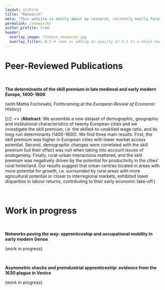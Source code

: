 ```yaml
---
layout: archive
title: "Research"
meta: "This website is mainly about my research, currently mostly focused on the history of early modern Italian labour markets."
permalink: /research/
author_profile: true
header:
  overlay_image: /fresco_research.jpg
  overlay_filter: 0.5 # same as adding an opacity of 0.5 to a black background
---
```


Peer-Reviewed Publications
======

<br>

**The determinants of the skill premium in late medieval and early modern Europe, 1400-1800**

(with Mattia Fochesato, Forthcoming at the *European Review of Economic History*)

[//]: <> (**Abstract**: We assemble a new dataset of demographic, geographic and institutional characteristics of twenty European cities and we investigate the skill premium, i.e. the skilled-to-unskilled wage ratio, and its long-run determinants (1400-1800). We find three main results. First, the skill premium was higher in European cities with lower market access potential. Second, demographic changes were correlated with the skill premium but their effect was null when taking into account issues of endogeneity. Finally, rural-urban interactions mattered, and the skill premium was negatively driven by the potential for productivity in the cities’ rural hinterland. Our results suggest that urban centres located in areas with more potential for growth, i.e. surrounded by rural areas with more agricultural potential or closer to interregional markets, exhibited lower disparities in labour returns, contributing to their early economic take-off.)

<br>

Work in progress
======

<br>

**Networks paving the way: apprenticeship and occupational mobility in early modern Genoa** 

(work in progress)


<br>

**Asymmetric shocks and preindustrial apprenticeship: evidence from the 1630 plague in Venice**

(work in progress)


